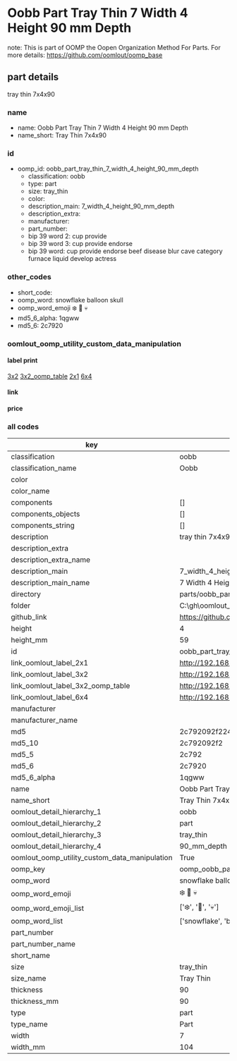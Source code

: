 # Oobb Part Tray Thin 7 Width 4 Height 90 mm Depth  

note: This is part of OOMP the Oopen Organization Method For Parts. For more details: https://github.com/oomlout/oomp_base

##  part details
  



tray thin 7x4x90



### name
* name: Oobb Part Tray Thin 7 Width 4 Height 90 mm Depth
* name_short: Tray Thin 7x4x90 
### id
* oomp_id: oobb_part_tray_thin_7_width_4_height_90_mm_depth
  * classification: oobb
  * type: part
  * size: tray_thin
  * color: 
  * description_main: 7_width_4_height_90_mm_depth
  * description_extra: 
  * manufacturer: 
  * part_number: 
  * bip 39 word 2: cup provide
  * bip 39 word 3: cup provide endorse
  * bip 39 word: cup provide endorse beef disease blur cave category furnace liquid develop actress

### other_codes
* short_code: 
* oomp_word: snowflake balloon skull
* oomp_word_emoji :snowflake: :balloon: :skull:
* md5_6_alpha: 1qgww
* md5_6: 2c7920






### oomlout_oomp_utility_custom_data_manipulation
#### label print
[3x2](http://192.168.1.245:1112/?label=oomp%201qgww)
[3x2_oomp_table](http://192.168.1.108:1112/?label=oomp%201qgww)
[2x1](http://192.168.1.242:1112/?label=oomp%201qgww)
[6x4](http://192.168.1.55:1112/?label=oomp%201qgww)    

#### link

                              

#### price







### all codes 
| key | value |  
| --- | --- |  
| classification | oobb |  
| classification_name | Oobb |  
| color |  |  
| color_name |  |  
| components | [] |  
| components_objects | [] |  
| components_string | [] |  
| description | tray thin 7x4x90 |  
| description_extra |  |  
| description_extra_name |  |  
| description_main | 7_width_4_height_90_mm_depth |  
| description_main_name | 7 Width 4 Height 90 mm Depth |  
| directory | parts/oobb_part_tray_thin_7_width_4_height_90_mm_depth |  
| folder | C:\gh\oomlout_oobb_version_4_generated_parts\things\oobb_part_tray_thin_7_width_4_height_90_mm_depth |  
| github_link | https://github.com/oomlout/oomlout_oomp_part_src/tree/main/parts/oobb_part_tray_thin_7_width_4_height_90_mm_depth |  
| height | 4 |  
| height_mm | 59 |  
| id | oobb_part_tray_thin_7_width_4_height_90_mm_depth |  
| link_oomlout_label_2x1 | http://192.168.1.242:1112/?label=oomp%201qgww |  
| link_oomlout_label_3x2 | http://192.168.1.245:1112/?label=oomp%201qgww |  
| link_oomlout_label_3x2_oomp_table | http://192.168.1.108:1112/?label=oomp%201qgww |  
| link_oomlout_label_6x4 | http://192.168.1.55:1112/?label=oomp%201qgww |  
| manufacturer |  |  
| manufacturer_name |  |  
| md5 | 2c792092f2242498619f814093ab39ad |  
| md5_10 | 2c792092f2 |  
| md5_5 | 2c792 |  
| md5_6 | 2c7920 |  
| md5_6_alpha | 1qgww |  
| name | Oobb Part Tray Thin 7 Width 4 Height 90 mm Depth |  
| name_short | Tray Thin 7x4x90  |  
| oomlout_detail_hierarchy_1 | oobb |  
| oomlout_detail_hierarchy_2 | part |  
| oomlout_detail_hierarchy_3 | tray_thin |  
| oomlout_detail_hierarchy_4 | 90_mm_depth |  
| oomlout_oomp_utility_custom_data_manipulation | True |  
| oomp_key | oomp_oobb_part_tray_thin_7_width_4_height_90_mm_depth |  
| oomp_word | snowflake balloon skull |  
| oomp_word_emoji | :snowflake: :balloon: :skull: |  
| oomp_word_emoji_list | [':snowflake:', ':balloon:', ':skull:'] |  
| oomp_word_list | ['snowflake', 'balloon', 'skull'] |  
| part_number |  |  
| part_number_name |  |  
| short_name |  |  
| size | tray_thin |  
| size_name | Tray Thin |  
| thickness | 90 |  
| thickness_mm | 90 |  
| type | part |  
| type_name | Part |  
| width | 7 |  
| width_mm | 104 |  
